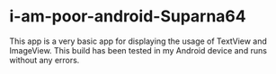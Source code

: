 # i-am-poor-android-Suparna64
This app is a very basic app for displaying the usage of TextView and ImageView.
This build has been tested in my Android device and runs without any errors.

